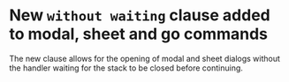 # New `without waiting` clause added to modal, sheet and go commands

The new clause allows for the opening of modal and sheet dialogs without the
handler waiting for the stack to be closed before continuing.